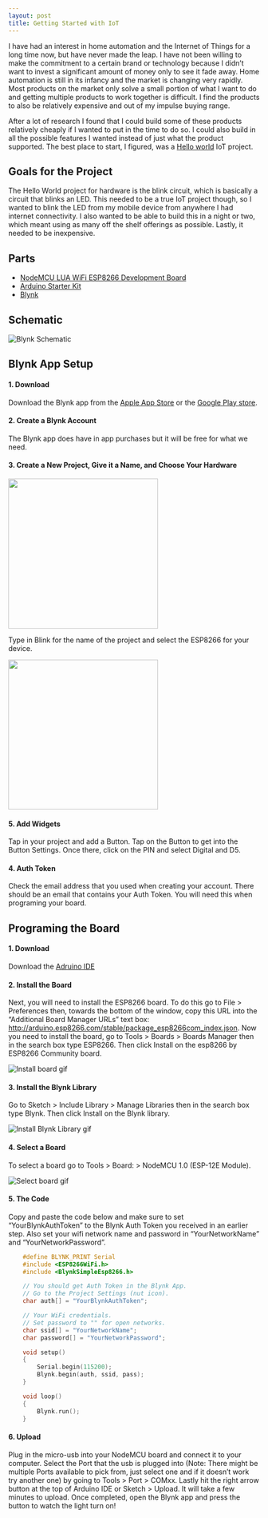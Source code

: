```yaml
---
layout: post
title: Getting Started with IoT
---
```


I have had an interest in home automation and the Internet of Things for a long time now, but have never made the leap. I have not been willing to make the commitment to a certain brand or technology because I didn’t want to invest a significant amount of money only to see it fade away. Home automation is still in its infancy and the market is changing very rapidly. Most products on the market only solve a small portion of what I want to do and getting multiple products to work together is difficult. I find the products to also be relatively expensive and out of my impulse buying range.

After a lot of research I found that I could build some of these products relatively cheaply if I wanted to put in the time to do so. I could also build in all the possible features I wanted instead of just what the product supported. The best place to start, I figured, was a [Hello world](https://en.wikipedia.org/wiki/%22Hello,_World!%22_program) IoT project.

## Goals for the Project

The Hello World project for hardware is the blink circuit, which is basically a circuit that blinks an LED. This needed to be a true IoT project though, so I wanted to blink the LED from my mobile device from anywhere I had internet connectivity. I also wanted to be able to build this in a night or two, which meant using as many off the shelf offerings as possible. Lastly, it needed to be inexpensive.

## Parts

- [NodeMCU LUA WiFi ESP8266 Development Board](http://amzn.to/2iYBeTo)
- [Arduino Starter Kit](http://amzn.to/2jWg3ku)
- [Blynk](http://www.blynk.cc/)

## Schematic

![Blynk Schematic](../images/20180102/blinkschematic.png)

## Blynk App Setup

#### 1. Download

Download the Blynk app from the [Apple App Store](https://itunes.apple.com/us/app/blynk-control-arduino-raspberry/id808760481?ls=1&mt=8) or the [Google Play store](https://play.google.com/store/apps/details?id=cc.blynk).

#### 2. Create a Blynk Account

The Blynk app does have in app purchases but it will be free for what we need.

#### 3. Create a New Project, Give it a Name, and Choose Your Hardware

<img src="../images/20180102/Screenshot_Blynk_Create_Project.png" width="300" />

Type in Blink for the name of the project and select the ESP8266 for your device.

<img src="../images/20180102/Screenshot_Blynk_Set_Name.png" width="300" />

#### 5. Add Widgets

Tap in your project and add a Button. Tap on the Button to get into the Button Settings. Once there, click on the PIN and select Digital and D5.

#### 4. Auth Token

Check the email address that you used when creating your account. There should be an email that contains your Auth Token. You will need this when programing your board.

## Programing the Board

#### 1. Download

Download the [Adruino IDE](https://www.arduino.cc/en/main/software)

#### 2. Install the Board

Next, you will need to install the ESP8266 board. To do this go to File > Preferences then, towards the bottom of the window, copy this URL into the “Additional Board Manager URLs” text box: http://arduino.esp8266.com/stable/package_esp8266com_index.json.
Now you need to install the board, go to Tools > Boards > Boards Manager then in the search box type ESP8266. Then click Install on the esp8266 by ESP8266 Community board.

![Install board gif](../images/20180102/install_esp8266.gif)

#### 3. Install the Blynk Library

Go to Sketch > Include Library > Manage Libraries then in the search box type Blynk. Then click Install on the Blynk library.

![Install Blynk Library gif](../images/20180102/install_blynk.gif)

#### 4. Select a Board

To select a board go to Tools > Board: > NodeMCU 1.0 (ESP-12E Module).

![Select board gif](../images/20180102/select_board.gif)

#### 5. The Code

Copy and paste the code below and make sure to set “YourBlynkAuthToken” to the Blynk Auth Token you received in an earlier step. Also set your wifi network name and password in “YourNetworkName” and “YourNetworkPassword”.

```c
    #define BLYNK_PRINT Serial
    #include <ESP8266WiFi.h>
    #include <BlynkSimpleEsp8266.h>

    // You should get Auth Token in the Blynk App.
    // Go to the Project Settings (nut icon).
    char auth[] = "YourBlynkAuthToken";

    // Your WiFi credentials.
    // Set password to "" for open networks.
    char ssid[] = "YourNetworkName";
    char password[] = "YourNetworkPassword";

    void setup()
    {
        Serial.begin(115200);
        Blynk.begin(auth, ssid, pass);
    }

    void loop()
    {
        Blynk.run();
    }
```

#### 6. Upload

Plug in the micro-usb into your NodeMCU board and connect it to your computer. Select the Port that the usb is plugged into (Note: There might be multiple Ports available to pick from, just select one and if it doesn’t work try another one) by going to Tools > Port > COMxx. Lastly hit the right arrow button at the top of Arduino IDE or Sketch > Upload. It will take a few minutes to upload. Once completed, open the Blynk app and press the button to watch the light turn on!
